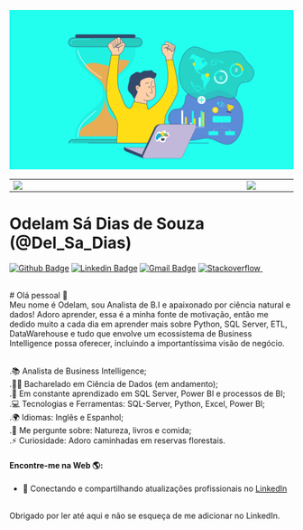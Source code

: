 <p align="center">
  <img src="https://raw.githubusercontent.com/Odelam/Odelam/master/img-analitycs.gif" />
</p>

<center>
  <table>
    <tr>
        <td><img width="400px" align="left" src="https://github-readme-stats.vercel.app/api/top-langs/?username=odelam&hide=html&layout=compact&theme=default" /></td>
        <td><img width="495px" align="left" src="https://github-readme-stats.vercel.app/api?username=odelam&theme=default" /></td>
    </tr>   
  </table>
</center>



# Odelam Sá Dias de Souza (@Del_Sa_Dias)

[![Github Badge](https://img.shields.io/badge/-Github-000?style=flat-square&logo=Github&logoColor=white&link=https://github.com/Odelam)](https://github.com/Odelam)
[![Linkedin Badge](https://img.shields.io/badge/-LinkedIn-blue?style=flat-square&logo=Linkedin&logoColor=white&link=https://www.linkedin.com/in/odelam-sa-dias-de-souza/)](https://www.linkedin.com/in/odelam-sa-dias-de-souza/)
[![Gmail Badge](https://img.shields.io/badge/-Gmail-c14438?style=flat-square&logo=Gmail&logoColor=white&link=mailto:odelamsa@gmail.com)](mailto:odelamsa@gmail.com/)
<a href="https://pt.meta.stackoverflow.com/users/76898/odelam-s%c3%a1" rel="nofollow noreferrer">
    <img src="https://imgur.com/FeIMDSj.png" alt="Stackoverflow" width="130" height="30">
</a> &nbsp; 

<br/>
# Olá pessoal 👋 

<br/>
Meu nome é Odelam, sou Analista de B.I e apaixonado por ciência natural e dados! Adoro aprender, essa é a minha fonte de motivação, então me dedido muito a cada dia em aprender mais sobre Python, SQL Server, ETL, DataWarehouse e tudo que envolve um ecossistema de Business Intelligence possa oferecer, incluindo a importantíssima visão de negócio.

<br/>.📚 Analista de Business Intelligence;
<br/>.👩‍🎓 Bacharelado em Ciência de Dados (em andamento);
<br/>.🌱 Em constante aprendizado em SQL Server, Power BI e processos de BI;
<br/>.💻  Tecnologias e Ferramentas: SQL-Server, Python, Excel, Power BI;
<br/>.🌍 Idiomas: Inglês e Espanhol;
<br/>.💬 Me pergunte sobre: Natureza, livros e comida;
<br/>.⚡ Curiosidade: Adoro caminhadas em reservas florestais.

#### Encontre-me na Web 🌎:
- 💼 Conectando e compartilhando atualizações profissionais no <a href="https://www.linkedin.com/in/odelam-sa-dias-de-souza/">LinkedIn</a>


<br/>Obrigado por ler até aqui e não se esqueça de me adicionar no LinkedIn.
